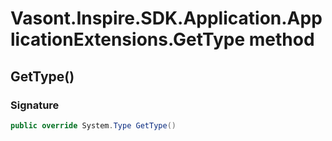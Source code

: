 # Vasont.Inspire.SDK.Application.ApplicationExtensions.GetType method
## GetType()
### Signature
```csharp
public override System.Type GetType()
```
